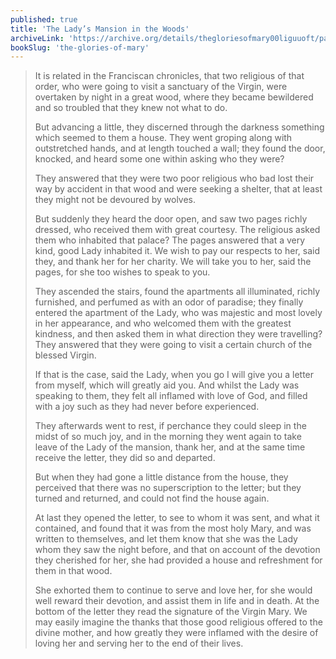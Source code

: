```yaml
---
published: true
title: 'The Lady’s Mansion in the Woods'
archiveLink: 'https://archive.org/details/thegloriesofmary00liguuoft/page/453?view=theater'
bookSlug: 'the-glories-of-mary'
---
```


> It is related in the Franciscan chronicles, that two religious of that order, who were going to visit a sanctuary of the Virgin, were overtaken by night in a great wood, where they became bewildered and so troubled that they knew not what to do.
>
> But advancing a little, they discerned through the darkness something which seemed to them a house. They went groping along with outstretched hands, and at length touched a wall; they found the door, knocked, and heard some one within asking who they were?
>
> They answered that they were two poor religious who bad lost their way by accident in that wood and were seeking a shelter, that at least they might not be devoured by wolves.
>
> But suddenly they heard the door open, and saw two pages richly dressed, who received them with great courtesy. The religious asked them who inhabited that palace? The pages answered that a very kind, good Lady inhabited it. We wish to pay our respects to her, said they, and thank her for her charity. We will take you to her, said the pages, for she too wishes to speak to you.
>
> They ascended the stairs, found the apartments all illuminated, richly furnished, and perfumed as with an odor of paradise; they finally entered the apartment of the Lady, who was majestic and most lovely in her appearance, and who welcomed them with the greatest kindness, and then asked them in what direction they were travelling? They answered that they were going to visit a certain church of the blessed Virgin.
>
> If that is the case, said the Lady, when you go I will give you a letter from myself, which will greatly aid you. And whilst the Lady was speaking to them, they felt all inflamed with love of God, and filled with a joy such as they had never before experienced.
>
> They afterwards went to rest, if perchance they could sleep in the midst of so much joy, and in the morning they went again to take leave of the Lady of the mansion, thank her, and at the same time receive the letter, they did so and departed.
>
> But when they had gone a little distance from the house, they perceived that there was no superscription to the letter; but they turned and returned, and could not find the house again.
>
> At last they opened the letter, to see to whom it was sent, and what it contained, and found that it was from the most holy Mary, and was written to themselves, and let them know that she was the Lady whom they saw the night before, and that on account of the devotion they cherished for her, she had provided a house and refreshment for them in that wood.
>
> She exhorted them to continue to serve and love her, for she would well reward their devotion, and assist them in life and in death. At the bottom of the letter they read the signature of the Virgin Mary. We may easily imagine the thanks that those good religious offered to the divine mother, and how greatly they were inflamed with the desire of loving her and serving her to the end of their lives.
